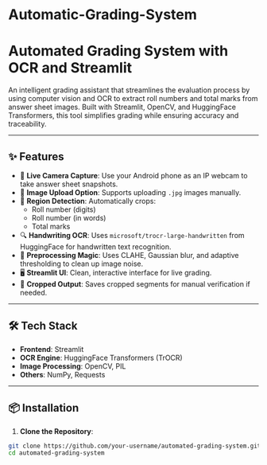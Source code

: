 # Automatic-Grading-System
# Automated Grading System with OCR and Streamlit

An intelligent grading assistant that streamlines the evaluation process by using computer vision and OCR to extract roll numbers and total marks from answer sheet images. Built with Streamlit, OpenCV, and HuggingFace Transformers, this tool simplifies grading while ensuring accuracy and traceability.

---

## ✨ Features

- 📸 **Live Camera Capture**: Use your Android phone as an IP webcam to take answer sheet snapshots.
- 📁 **Image Upload Option**: Supports uploading `.jpg` images manually.
- 🧠 **Region Detection**: Automatically crops:
  - Roll number (digits)
  - Roll number (in words)
  - Total marks
- 🔍 **Handwriting OCR**: Uses `microsoft/trocr-large-handwritten` from HuggingFace for handwritten text recognition.
- 🎨 **Preprocessing Magic**: Uses CLAHE, Gaussian blur, and adaptive thresholding to clean up image noise.
- 🖥️ **Streamlit UI**: Clean, interactive interface for live grading.
- 🧾 **Cropped Output**: Saves cropped segments for manual verification if needed.

---

## 🛠️ Tech Stack

- **Frontend**: Streamlit
- **OCR Engine**: HuggingFace Transformers (TrOCR)
- **Image Processing**: OpenCV, PIL
- **Others**: NumPy, Requests

---

## 📦 Installation

1. **Clone the Repository**:

```bash
git clone https://github.com/your-username/automated-grading-system.git
cd automated-grading-system
